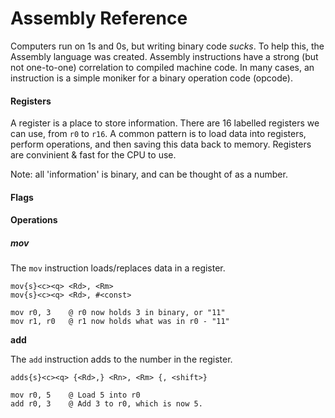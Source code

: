 # Assembly Reference

Computers run on 1s and 0s, but writing binary code _sucks_. To help this, the Assembly language was created. Assembly instructions have a strong \(but not one-to-one\) correlation to compiled machine code. In many cases, an instruction is a simple moniker for a binary operation code \(opcode\).

#### Registers

A register is a place to store information. There are 16 labelled registers we can use, from `r0` to `r16`. A common pattern is to load data into registers, perform operations, and then saving this data back to memory. Registers are convinient & fast for the CPU to use.

Note: all 'information' is binary, and can be thought of as a number.

#### Flags



#### Operations

##### **mov**

The `mov` instruction loads/replaces data in a register.

```
mov{s}<c><q> <Rd>, <Rm>
mov{s}<c><q> <Rd>, #<const>
```

```
mov r0, 3    @ r0 now holds 3 in binary, or "11"
mov r1, r0   @ r1 now holds what was in r0 - "11"
```

**add**

The `add` instruction adds to the number in the register.

```
adds{s}<c><q> {<Rd>,} <Rn>, <Rm> {, <shift>}
```

```
mov r0, 5    @ Load 5 into r0
add r0, 3    @ Add 3 to r0, which is now 5.
```



